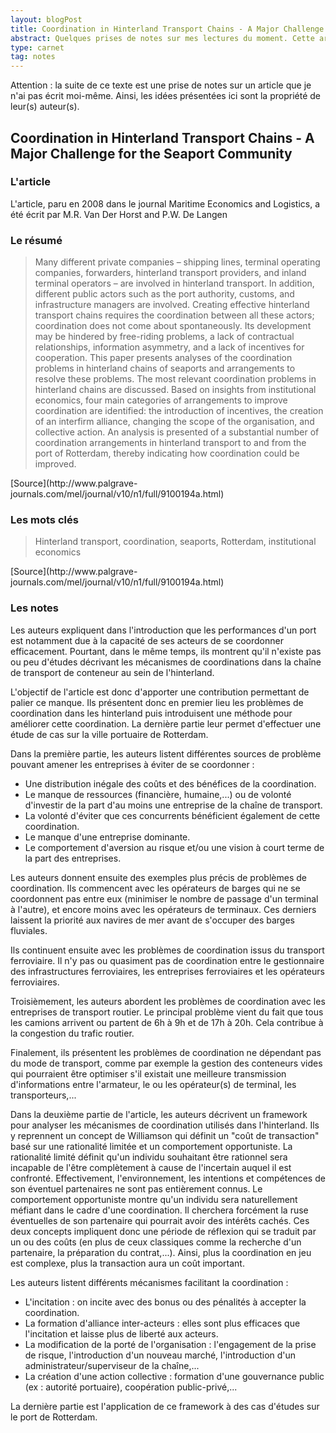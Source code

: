 ```yaml
---
layout: blogPost
title: Coordination in Hinterland Transport Chains - A Major Challenge for the Seaport Community
abstract: Quelques prises de notes sur mes lectures du moment. Cette article présente les problèmes de coordination entre les acteurs du transport de la marchandise. 
type: carnet
tag: notes
---
```


Attention : la suite de ce texte est une prise de notes sur un article que je n'ai pas écrit moi-même. Ainsi, les idées présentées ici sont la propriété de leur(s) auteur(s).

## Coordination in Hinterland Transport Chains - A Major Challenge for the Seaport Community

### L'article

L'article, paru en 2008 dans le journal Maritime Economics and Logistics, a été écrit par M.R. Van Der Horst and P.W. De Langen

### Le résumé

<blockquote cite="http://www.palgrave-journals.com/mel/journal/v10/n1/full/9100194a.html">

<p>
Many different private companies – shipping lines, terminal operating companies, forwarders, hinterland transport providers, and inland terminal 
operators – are involved in hinterland transport. In addition, different public actors such as the port authority, customs, and infrastructure 
managers are involved. Creating effective hinterland transport chains requires the coordination between all these actors; coordination does not 
come about spontaneously. Its development may be hindered by free-riding problems, a lack of contractual relationships, information asymmetry, 
and a lack of incentives for cooperation. This paper presents analyses of the coordination problems in hinterland chains of seaports and 
arrangements to resolve these problems. The most relevant coordination problems in hinterland chains are discussed. Based on insights from 
institutional economics, four main categories of arrangements to improve coordination are identified: the introduction of incentives, the creation 
of an interfirm alliance, changing the scope of the organisation, and collective action. An analysis is presented of a substantial number of 
coordination arrangements in hinterland transport to and from the port of Rotterdam, thereby indicating how coordination could be improved.
</p>

</blockquote>
[Source](http://www.palgrave-journals.com/mel/journal/v10/n1/full/9100194a.html)

### Les mots clés

<blockquote cite="http://www.palgrave-journals.com/mel/journal/v10/n1/full/9100194a.html">
	Hinterland transport, coordination, seaports, Rotterdam, institutional economics
</blockquote>
[Source](http://www.palgrave-journals.com/mel/journal/v10/n1/full/9100194a.html)

### Les notes

Les auteurs expliquent dans l'introduction que les performances d'un port est notamment due à la capacité de ses acteurs de se coordonner 
efficacement. Pourtant, dans le même temps, ils montrent qu'il n'existe pas ou peu d'études décrivant les mécanismes de coordinations dans la 
chaîne de transport de conteneur au sein de l'hinterland.

L'objectif de l'article est donc d'apporter une contribution permettant de palier ce manque. Ils présentent donc en premier lieu les problèmes 
de coordination dans les hinterland puis introduisent une méthode pour améliorer cette coordination. La dernière partie leur permet d'effectuer une 
étude de cas sur la ville portuaire de Rotterdam.

Dans la première partie, les auteurs listent différentes sources de problème pouvant amener les entreprises à éviter de se coordonner :
- Une distribution inégale des coûts et des bénéfices de la coordination.
- Le manque de ressources (financière, humaine,...) ou de volonté d'investir de la part d'au moins une entreprise de la chaîne de transport.
- La volonté d'éviter que ces concurrents bénéficient également de cette coordination.
- Le manque d'une entreprise dominante.
- Le comportement d'aversion au risque et/ou une vision à court terme de la part des entreprises.

Les auteurs donnent ensuite des exemples plus précis de problèmes de coordination. Ils commencent avec les opérateurs de barges qui ne se 
coordonnent pas entre eux (minimiser le nombre de passage d'un terminal à l'autre), et encore moins avec les opérateurs de terminaux. Ces derniers 
laissent la priorité aux navires de mer avant de s'occuper des barges fluviales.

Ils continuent ensuite avec les problèmes de coordination issus du transport ferroviaire. Il n'y pas ou quasiment pas de coordination entre le 
gestionnaire des infrastructures ferroviaires, les entreprises ferroviaires et les opérateurs ferroviaires.

Troisièmement, les auteurs abordent les problèmes de coordination avec les entreprises de transport routier. Le principal problème vient du fait 
que tous les camions arrivent ou partent de 6h à 9h et de 17h à 20h. Cela contribue à la congestion du trafic routier.

Finalement, ils présentent les problèmes de coordination ne dépendant pas du mode de transport, comme par exemple la gestion des conteneurs vides 
qui pourraient être optimiser s'il existait une meilleure transmission d'informations entre l'armateur, le ou les opérateur(s) de terminal, les 
transporteurs,...


Dans la deuxième partie de l'article, les auteurs décrivent un framework pour analyser les mécanismes de coordination utilisés dans l'hinterland.
Ils y reprennent un concept de Williamson qui définit un "coût de transaction" basé sur une rationalité limitée et un comportement opportuniste.
La rationalité limité définit qu'un individu souhaitant être rationnel sera incapable de l'être complètement à cause de l'incertain auquel il est 
confronté. Effectivement, l'environnement, les intentions et compétences de son éventuel partenaires ne sont pas entièrement connus.
Le comportement opportuniste montre qu'un individu sera naturellement méfiant dans le cadre d'une coordination. Il cherchera forcément la ruse 
éventuelles de son partenaire qui pourrait avoir des intérêts cachés.
Ces deux concepts impliquent donc une période de réflexion qui se traduit par un ou des coûts (en plus de ceux classiques comme la recherche d'un 
partenaire, la préparation du contrat,...). Ainsi, plus la coordination en jeu est complexe, plus la transaction aura un coût important.

Les auteurs listent différents mécanismes facilitant la coordination : 
- L'incitation : on incite avec des bonus ou des pénalités à accepter la coordination.
- La formation d'alliance inter-acteurs : elles sont plus efficaces que l'incitation et laisse plus de liberté aux acteurs.
- La modification de la porté de l'organisation : l'engagement de la prise de risque, l'introduction d'un nouveau marché, l'introduction d'un 
administrateur/superviseur de la chaîne,...
- La création d'une action collective : formation d'une gouvernance public (ex : autorité portuaire), coopération public-privé,...

La dernière partie est l'application de ce framework à des cas d'études sur le port de Rotterdam.








